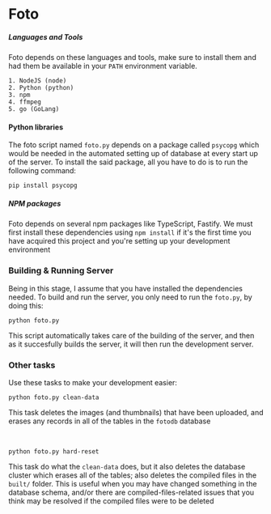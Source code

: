 # Foto

##### Languages and Tools

Foto depends on these languages and tools, make sure to install them and had them be
available in your `PATH` environment variable.

```
1. NodeJS (node)
2. Python (python)
3. npm
4. ffmpeg
5. go (GoLang)
```

#### Python libraries

The foto script named `foto.py` depends on a package called `psycopg` which would be needed
in the automated setting up of database at every start up of the server. To install the said 
package, all you have to do is to run the following command:

```
pip install psycopg
```

##### NPM packages

Foto depends on several npm packages like TypeScript, Fastify. We must first install these 
dependencies using `npm install` if it's the first time you have acquired this project and
you're setting up your development environment

### Building & Running Server
Being in this stage, I assume that you have installed the dependencies needed. To build and
run the server, you only need to run the `foto.py`, by doing this:

```
python foto.py
```

This script automatically takes care of the building of the server, and then as it succesfully
builds the server, it will then run the development server.


### Other tasks
Use these tasks to make your development easier:

```
python foto.py clean-data
```
This task deletes the images (and thumbnails) that have been uploaded, and erases any records in 
all of the tables in the `fotodb` database

<br>

```
python foto.py hard-reset
```
This task do what the `clean-data` does, but it also deletes the database cluster which erases all
of the tables; also deletes the compiled files in the `built/` folder. This is useful when you
may have changed something in the database schema, and/or there are compiled-files-related issues that you
think may be resolved if the compiled files were to be deleted